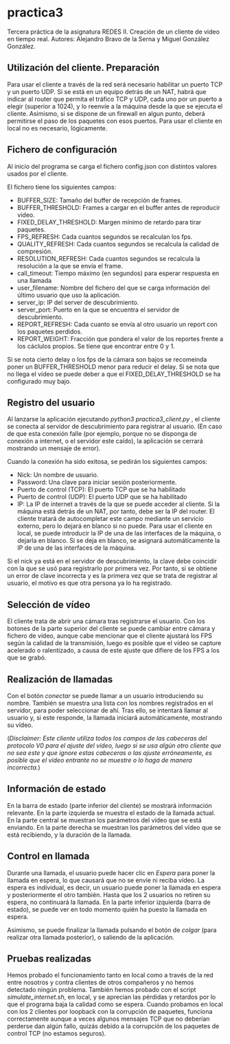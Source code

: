 # practica3

Tercera práctica de la asignatura REDES II. Creación de un cliente de video en tiempo real.
Autores: Alejandro Bravo de la Serna y Miguel González González.

## Utilización del cliente. Preparación
Para usar el cliente a través de la red será necesario habilitar un puerto TCP y un puerto UDP. 
Si se está en un equipo detrás de un NAT, habrá que indicar al router que permita el tráfico TCP y UDP,
cada uno por un puerto a elegir (superior a 1024), y lo reenvíe a la máquina desde la
que se ejecuta el cliente. Asimismo, si se dispone de un firewall en algun punto, deberá permitirse
el paso de los paquetes con esos puertos. Para usar el cliente en local no es necesario, lógicamente.

## Fichero de configuración
Al inicio del programa se carga el fichero config.json con distintos valores usados por el cliente. 

El fichero tiene los siguientes campos:

*  BUFFER_SIZE: Tamaño del buffer de recepción de frames.
*  BUFFER_THRESHOLD: Frames a cargar en el buffer antes de reproducir video.
*  FIXED\_DELAY\_THRESHOLD: Margen mínimo de retardo para tirar paquetes.
*  FPS_REFRESH: Cada cuantos segundos se recalculan los fps.
*  QUALITY_REFRESH: Cada cuantos segundos se recalcula la calidad de compresión.
*  RESOLUTION_REFRESH: Cada cuantos segundos se recalcula la resolución a la que se envía el frame.
*  call_timeout: Tiempo máximo (en segundos) para esperar respuesta en una llamada
*  user_filename: Nombre del fichero del que se carga información del último usuario que uso la aplicación.
*  server_ip: IP del server de descubrimiento.
*  server_port: Puerto en la que se encuentra el servidor de descubrimiento.
*  REPORT_REFRESH: Cada cuanto se envía al otro usuario un report con los paquetes perdidos.
*  REPORT_WEIGHT: Fracción que pondera el valor de los reportes frente a los cáclulos propios. Se tiene que encontrar entre 0 y 1.

Si se nota cierto delay o los fps de la cámara son bajos se recomeinda poner un BUFFER_THRESHOLD menor para reducir el delay.
Si se nota que no llega el vídeo se puede deber a que el FIXED\_DELAY\_THRESHOLD se ha configurado muy bajo.

## Registro del usuario
Al lanzarse la aplicación ejecutando _python3 practica3_client.py_ , el cliente se conecta al servidor de descubrimiento para registrar al usuario.
(En caso de que esta conexión falle (por ejemplo, porque no se disponga de conexión a internet, o el servidor
este caído), la aplicación se cerrará mostrando un mensaje de error).

Cuando la conexión ha sido exitosa, se pedirán los siguientes campos:

*  Nick: Un nombre de usuario.
*  Password: Una clave para iniciar sesión posteriormente.
*  Puerto de control (TCP): El puerto TCP que se ha habilitado
*  Puerto de control (UDP): El puerto UDP que se ha habilitado
*  IP: La IP de internet a través de la que se puede acceder al cliente. 
Si la máquina está detrás de un NAT, por tanto, debe ser la IP del router.
El cliente tratará de autocompletar este campo mediante un servicio externo, pero lo dejará en blanco si no puede.
Para usar el cliente en local, se puede introducir la IP de una de las interfaces de la máquina, o dejarla en blanco.
Si se deja en blanco, se asignará automáticamente la IP de una de las interfaces de la máquina.

Si el nick ya está en el servidor de descubrimiento, la clave debe coincidir con la que se usó para registrarlo por primera vez.
Por tanto, si se obtiene un error de clave incorrecta y es la primera vez que se trata de registrar al usuario, el motivo es que
otra persona ya lo ha registrado.

## Selección de vídeo
El cliente trata de abrir una cámara tras registrarse el usuario. Con los botones de la parte superior del cliente se puede cambiar
entre cámara y fichero de vídeo, aunque cabe mencionar que el cliente ajustará los FPS según la calidad de la transmisión, luego es posible
que el vídeo se capture acelerado o ralentizado, a causa de este ajuste que difiere de los FPS a los que se grabó.

## Realización de llamadas
Con el botón _conectar_ se puede llamar a un usuario introduciendo su nombre. También se muestra una lista con los nombres registrados en el servidor,
para poder seleccionar de ahí. Tras ello, se intentará llamar al usuario y, si este responde, la llamada iniciará automáticamente, mostrando su vídeo.

(_Disclaimer: Este cliente utiliza todos los campos de las cabeceras del protocolo V0 para el ajuste del vídeo, luego si se usa algún otro cliente que no sea este 
y que ignore estas cabeceras o las ajuste erróneamente, es posible que el vídeo entrante no se muestre o lo haga de manera incorrecta._)

## Información de estado
En la barra de estado (parte inferior del cliente) se mostrará información relevante. En la parte izquierda se muestra el estado de la llamada actual.
En la parte central se muestran los parámetros del vídeo que se está enviando. En la parte derecha se muestran los parámetros del vídeo que se está recibiendo,
y la duración de la llamada.

## Control en llamada
Durante una llamada, el usuario puede hacer clic en _Espera_ para poner la llamada en espera, lo que causará que no se envíe ni reciba vídeo. La espera es individual,
es decir, un usuario puede poner la llamada en espera y posteriormente el otro también. Hasta que los 2 usuarios no retiren su espera, no continuará la llamada. En la
parte inferior izquierda (barra de estado), se puede ver en todo momento quién ha puesto la llamada en espera.

Asimismo, se puede finalizar la llamada pulsando el botón de _colgar_ (para realizar otra llamada posterior), o saliendo de la aplicación.

## Pruebas realizadas
Hemos probado el funcionamiento tanto en local como a través de la red entre nosotros y contra clientes de otros compañeros y no hemos detectado ningún problema. También hemos probado con el script _simulate_internet.sh_, 
en local, y se aprecian las pérdidas y retardos por lo que el programa baja la calidad como se espera. Cuando probamos en local con los 2 clientes por loopback con la corrupción de paquetes,
funciona correctamente aunque a veces algunos mensajes TCP que no deberían perderse dan algún fallo, quizás debido a la corrupción de los paquetes de control TCP (no estamos seguros).

